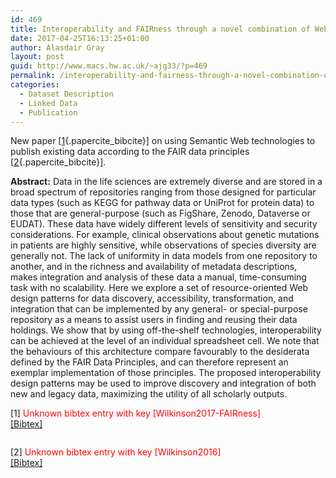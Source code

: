 ```yaml
---
id: 469
title: Interoperability and FAIRness through a novel combination of Web technologies
date: 2017-04-25T16:13:25+01:00
author: Alasdair Gray
layout: post
guid: http://www.macs.hw.ac.uk/~ajg33/?p=469
permalink: /interoperability-and-fairness-through-a-novel-combination-of-web-technologies/
categories:
  - Dataset Description
  - Linked Data
  - Publication
---
```

New paper [[1](#paperkey_20){.papercite_bibcite}] on using Semantic Web technologies to publish existing data according to the FAIR data principles [[2](#paperkey_21){.papercite_bibcite}].

**Abstract:** Data in the life sciences are extremely diverse and are stored in a broad spectrum of repositories ranging from those designed for particular data types (such as KEGG for pathway data or UniProt for protein data) to those that are general-purpose (such as FigShare, Zenodo, Dataverse or EUDAT). These data have widely different levels of sensitivity and security considerations. For example, clinical observations about genetic mutations in patients are highly sensitive, while observations of species diversity are generally not. The lack of uniformity in data models from one repository to another, and in the richness and availability of metadata descriptions, makes integration and analysis of these data a manual, time-consuming task with no scalability. Here we explore a set of resource-oriented Web design patterns for data discovery, accessibility, transformation, and integration that can be implemented by any general- or special-purpose repository as a means to assist users in finding and reusing their data holdings. We show that by using off-the-shelf technologies, interoperability can be achieved at the level of an individual spreadsheet cell. We note that the behaviours of this architecture compare favourably to the desiderata defined by the FAIR Data Principles, and can therefore represent an exemplar implementation of those principles. The proposed interoperability design patterns may be used to improve discovery and integration of both new and legacy data, maximizing the utility of all scholarly outputs.

<div id="paperkey_20" class="papercite_entry">
  [1] <span style='color:red'>Unknown bibtex entry with key [Wilkinson2017-FAIRness]</span><br /> <a href="javascript:void(0)" id="papercite_20" class="papercite_toggle">[Bibtex]</a>
</div>

<div class="papercite_bibtex" id="papercite_20_block">
  <pre><code class="tex bibtex"></code></pre>
</div>

<div id="paperkey_21" class="papercite_entry">
  [2] <span style='color:red'>Unknown bibtex entry with key [Wilkinson2016]</span><br /> <a href="javascript:void(0)" id="papercite_21" class="papercite_toggle">[Bibtex]</a>
</div>

<div class="papercite_bibtex" id="papercite_21_block">
  <pre><code class="tex bibtex"></code></pre>
</div>